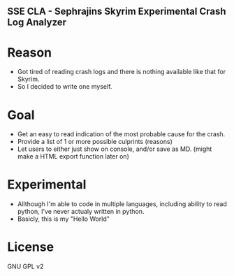 SSE CLA - Sephrajins Skyrim Experimental Crash Log Analyzer
-----------------------------------------------------------


# Reason
- Got tired of reading crash logs and there is nothing available like that for Skyrim.
- So I decided to write one myself.



# Goal
- Get an easy to read indication of the most probable cause for the crash.
- Provide a list of 1 or more possible culprints (reasons) 
- Let users to either just show on console, and/or save as MD. (might make a HTML export function later on)


# Experimental
- Allthough I'm able to code in multiple languages, including ability to read python, I've never actualy written in python.
- Basicly, this is my "Hello World"


# License
GNU GPL v2